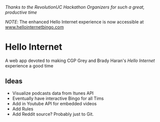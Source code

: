 *Thanks to the RevolutionUC Hackathon Organizers for such a great, productive time*

*NOTE*: The enhanced Hello Internet experience is now accessible at www.hellointernetbingo.com
# Hello Internet
A web app devoted to making CGP Grey and Brady Haran's *Hello Internet* experience a good time 
## Ideas
* Visualize podcasts data from Itunes API
* Eventually have interactive Bingo for all Tims
* Add in Youtube API for embedded videos
* Add Rules
* Add Reddit source? Probably just to Git.

